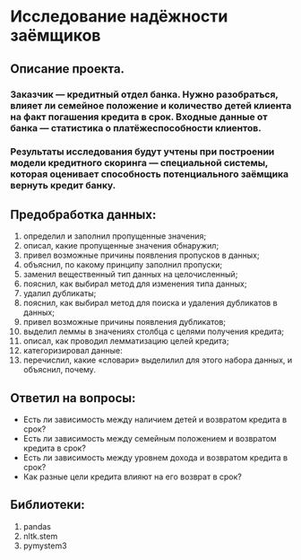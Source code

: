 # Исследование надёжности заёмщиков
## Описание проекта.
### Заказчик — кредитный отдел банка. Нужно разобраться, влияет ли семейное положение и количество детей клиента на факт погашения кредита в срок. Входные данные от банка — статистика о платёжеспособности клиентов.
### Результаты исследования будут учтены при построении модели кредитного скоринга — специальной системы, которая оценивает способность потенциального заёмщика вернуть кредит банку.
## Предобработка данных:
1. определил и заполнил пропущенные значения;
2. описал, какие пропущенные значения обнаружил;
3. привел возможные причины появления пропусков в данных;
4. объяснил, по какому принципу заполнил пропуски;
5. заменил вещественный тип данных на целочисленный;
6. пояснил, как выбирал метод для изменения типа данных;
7. удалил дубликаты;
8. пояснил, как выбирал метод для поиска и удаления дубликатов в данных;
9. привел возможные причины появления дубликатов;
10. выделил леммы в значениях столбца с целями получения кредита;
11. описал, как проводил лемматизацию целей кредита;
12. категоризировал данные:
13. перечислил, какие «словари» выделилил для этого набора данных, и объяснил, почему.
## Ответил на вопросы:
- Есть ли зависимость между наличием детей и возвратом кредита в срок?
- Есть ли зависимость между семейным положением и возвратом кредита в срок?
- Есть ли зависимость между уровнем дохода и возвратом кредита в срок?
- Как разные цели кредита влияют на его возврат в срок?
## Библиотеки:
1. pandas
2. nltk.stem
3. pymystem3

